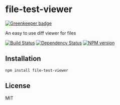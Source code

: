 # file-test-viewer

[![Greenkeeper badge](https://badges.greenkeeper.io/ForbesLindesay/file-test-viewer.svg)](https://greenkeeper.io/)

An easy to use diff viewer for files

[![Build Status](https://img.shields.io/travis/ForbesLindesay/file-test-viewer/master.svg)](https://travis-ci.org/ForbesLindesay/file-test-viewer)
[![Dependency Status](https://img.shields.io/david/ForbesLindesay/file-test-viewer.svg)](https://david-dm.org/ForbesLindesay/file-test-viewer)
[![NPM version](https://img.shields.io/npm/v/file-test-viewer.svg)](https://www.npmjs.org/package/file-test-viewer)

## Installation

    npm install file-test-viewer

## License

  MIT
